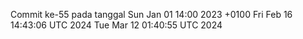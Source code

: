 Commit ke-55 pada tanggal Sun Jan 01 14:00 2023 +0100
Fri Feb 16 14:43:06 UTC 2024
Tue Mar 12 01:40:55 UTC 2024
